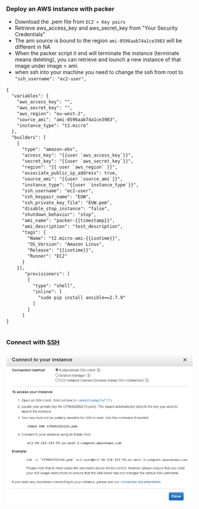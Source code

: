 ### Deploy an AWS instance with packer 
- Download the .pem file from ```EC2 > Key pairs```
- Retrieve aws_access_key and aws_secret_key from "Your Security Credentials"
- The ami source is bound to the region ```ami-0596aab74a1ce3983``` will be different in NA
- When the packer script it end will terminate the instance (terminate means deleting), you can retrieve and lounch a new instance of that image under image > ami. 
- when ssh into your machine you need to change the ssh from root to ```"ssh_username": "ec2-user",```
```
{
  "variables": {
    "aws_access_key": "",
    "aws_secret_key": "",
    "aws_region": "eu-west-2",
    "source_ami": "ami-0596aab74a1ce3983",
    "instance_type": "t2.micro"
  },
  "builders": [
    {
      "type": "amazon-ebs",
      "access_key": "{{user `aws_access_key`}}",
      "secret_key": "{{user `aws_secret_key`}}",
      "region": "{{ user `aws_region` }}",
      "associate_public_ip_address": true,
      "source_ami": "{{user `source_ami`}}",
      "instance_type": "{{user `instance_type`}}",
      "ssh_username": "ec2-user",
      "ssh_keypair_name": "EUW",
      "ssh_private_key_file": "EUW.pem",
      "disable_stop_instance": "false",
      "shutdown_behavior": "stop",
      "ami_name": "packer-{{timestamp}}",
      "ami_description": "test_description",
      "tags": {
        "Name": "t2.micro-ami-{{isotime}}",
        "OS_Version": "Amazon Linux",
        "Release": "{{isotime}}",
        "Runner": "EC2"
      }
    }],
       "provisioners": [
        {
          "type": "shell",
          "inline": [
            "sudo pip install ansible==2.7.9"
          ]
        }
      ]
}


```

### Connect with [SSH](https://github.com/SuperMarioOfficial/SSH)
![](https://raw.githubusercontent.com/SuperMarioOfficial/Build-your-own-vagrant.box/master/tutorials/data/2.PNG)

